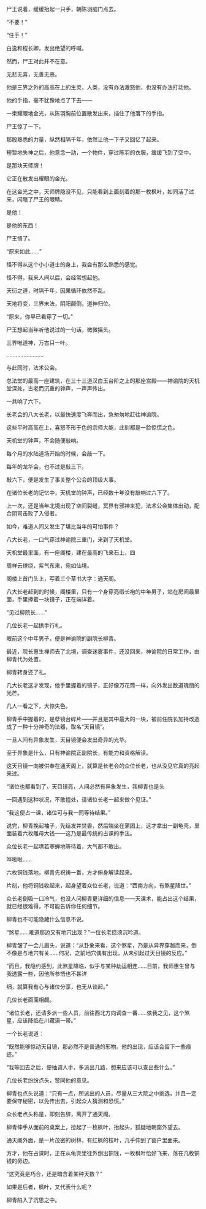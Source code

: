 尸王说着，缓缓抬起一只手，朝陈羽脑门点去。

“不要！”

“住手！”

白逸和程长卿，发出绝望的呼喊。

然而，尸王对此并不在意。

无悲无喜，无善无恶。

他是三界之外的高高在上的生灵，人类，没有办法激怒他，也没有办法打动他。

他的手指，毫不犹豫地点了下去——

一束耀眼地金光，从陈羽胸前位置散发出来，挡住了他落下的手指。

尸王惊了一下。

那股熟悉的力量，纵然相隔千年，依然让他一下子又回忆了起来。

短暂地失神之后，他意念一动，一个物件，穿过陈羽的衣服，缓缓飞到了空中。

是那块天师牌！

它正在散发出耀眼的金光。

在这金光之中，天师牌隐没不见，只能看到上面刻着的那一枚枫叶，如同活了过来，闪瞎了尸王的眼睛。

是他！

是他的东西！

尸王悟了。

“原来如此……”

怪不得从这个小小道士的身上，我会有那么熟悉的感觉。

怪不得，我来人间以后，会经常想起他。

天衍之道，时隔千年，因果循环依然不乱。

天地将变，三界末法，阴阳颠倒，道神归位。

“原来，你早已看穿了一切。”

尸王想起当年听他说过的一句话，微微摇头。

三界唯道神，万古只一叶。

……………………

与此同时，法术公会。

总法堂的最高一座建筑，在三十三道汉白玉台阶之上的那座宫殿——神谕院的天机堂深处，古老而沉重的钟声，一声声传出。

一共响了六下。

长老会的八大长老，以最快速度飞奔而出，急匆匆地赶往神谕院。

这些平时高高在上，喜怒不形于色的宗师大能，此刻都是一脸惊慌之色。

天机堂的钟声，不会随便敲响。

每个月的水陆道场开始的时候，会敲一下。

每年的龙华会，也不过是敲三下。

敲六下，便是发生了事关整个公会的顶级大事。

在诸位长老的记忆中，天机堂的钟声，已经数十年没有敲响过六下了。

上一次，还是当年北境出现了空间裂缝，冥界有邪神来犯，法术公会集体出动，配合阴司击败了入侵者。

如今，难道人间又发生了堪比当年的可怕事件？

八大长老，一口气穿过神谕院三重门，来到了天机堂。

天机堂最里面，有一座阁楼，建在最高的飞来石上，四

周祥云缭绕，紫气东来，宛如仙境。

阁楼上首门头上，写着三个草书大字：通天阁。

八大长老赶到的时候，阁楼里，只有一个身穿亮缎长袍的中年男子，站在房间最里面，手里捧着一块镜子，正在端详着。

“见过柳院长……”

几位长老一起拱手行礼。

眼前这个中年男子，便是神谕院的副院长柳青。

最近，院长惠生禅师去了北境，调查迷雾事件，还没回来，神谕院的日常工作，由柳青代为处置。

柳青转身还了礼。

几大长老这才发现，他手里握着的镜子，正好像万花筒一样，向外发出数道瑰丽的光芒。

几人一看之下，大惊失色。

柳青手中握着的，是孽镜台碎片——并且是其中最大的一块，被前任院长加持改造成了一种十分神奇的法器，取名“天目镜”。

一旦人间有异象发生，天目镜便会发出奇异的光华。

至于异象是什么，只有神谕院正副院长，有能力和资格解读。

这天目镜一向被供奉在通天阁上，就算是长老会的众位长老，也从没见它真的亮起来过。

“诸位也都看到了，天目镜亮，人间必然有异象发生，我柳青也是头

一回遇到这种状况，不敢擅处，请诸位长老一起来做个见证。”

“我这便占一课，诸位可与我一同等待结果。”

说完，柳青挽起袖子，先结发并焚香，然后端坐在蒲团上，这才拿出一副龟壳，里面装着六枚雕母大钱——这乃是最传统的占课的手法。

众位长老一起噤若寒蝉地等待着，大气都不敢出。

哗啦啦……

六枚铜钱落地，柳青先祝祷一番，方才俯身解读起来。

片刻，他将铜钱收起来，起身望着众位长老，说道：“西南方向，有煞星降世。”

众长老倒吸一口冷气，也没人问柳青更详细的信息——天课术，能占出这个结果，就已经很难得，不可能告诉你任何细节。

柳青也不可能隐藏什么信息不说。

“煞星……难道那边又有地穴出现？”一位长老捻须沉吟道。

柳青皱了一会儿眉头，说道：“从卦象来看，这个煞星，乃是从异界穿越而来，倒不像是与地穴有关……何况，之前地穴偶有出现，从未引起过天目镜的反应。”

“而且，我隐约感到，此煞星降临，似乎与某种劫运相连……日前，我师惠生曾与我透露一些，因他所参悟也不甚详

细，就算我有心与诸位分享，也无从谈起。”

几位长老面面相觑。

“诸位长老，还请多派一些人员，前往西北方向调查一番……依我之见，这个煞星，应该降临在川藏滇一带。”

一个长老说道：

“既然能够惊动天目镜，那必然不是普通的邪物。他的出现，应该会留下一些痕迹。”

“我等回去之后，便抽调人手，多派出几路，想来应该可以查出些什么。”

几位长老纷纷点头，赞同他的意见。

柳青也点头说道：“只有一点，所派出的人员，尽量从三大院之中挑选，并且一定要保守秘密，以免传出去，引起众人猜测和恐慌。”

众长老点头称是，即刻告辞，离开了通天阁。

柳青伸手从面前的桌案上，捡起了一枚枫叶，抬起头，狐疑地朝窗外望去。

通天阁外面，是一片茂密的树林，有红枫的枝叶，几乎伸到了窗户里面来。

方才，他在占课时，正在从龟壳里往外倒出铜钱，一枚枫叶恰好飞来，落在几枚铜钱的旁边。

“这究竟是巧合，还是暗含着某种天数？”

如果是后者，枫叶，又代表什么呢？

柳青陷入了沉思之中。
